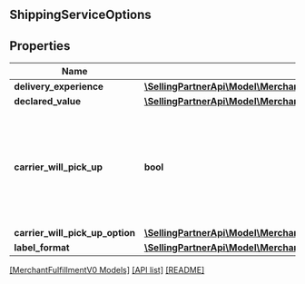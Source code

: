 ## ShippingServiceOptions

## Properties

Name | Type | Description | Notes
------------ | ------------- | ------------- | -------------
**delivery_experience** | [**\SellingPartnerApi\Model\MerchantFulfillmentV0\DeliveryExperienceType**](DeliveryExperienceType.md) |  |
**declared_value** | [**\SellingPartnerApi\Model\MerchantFulfillmentV0\CurrencyAmount**](CurrencyAmount.md) |  | [optional]
**carrier_will_pick_up** | **bool** | When true, the carrier will pick up the package.| Scheduled carrier pickup is available only using Dynamex (US), DPD (UK), and Royal Mail (UK).
**carrier_will_pick_up_option** | [**\SellingPartnerApi\Model\MerchantFulfillmentV0\CarrierWillPickUpOption**](CarrierWillPickUpOption.md) |  | [optional]
**label_format** | [**\SellingPartnerApi\Model\MerchantFulfillmentV0\LabelFormat**](LabelFormat.md) |  | [optional]

[[MerchantFulfillmentV0 Models]](../) [[API list]](../../Api) [[README]](../../../README.md)
